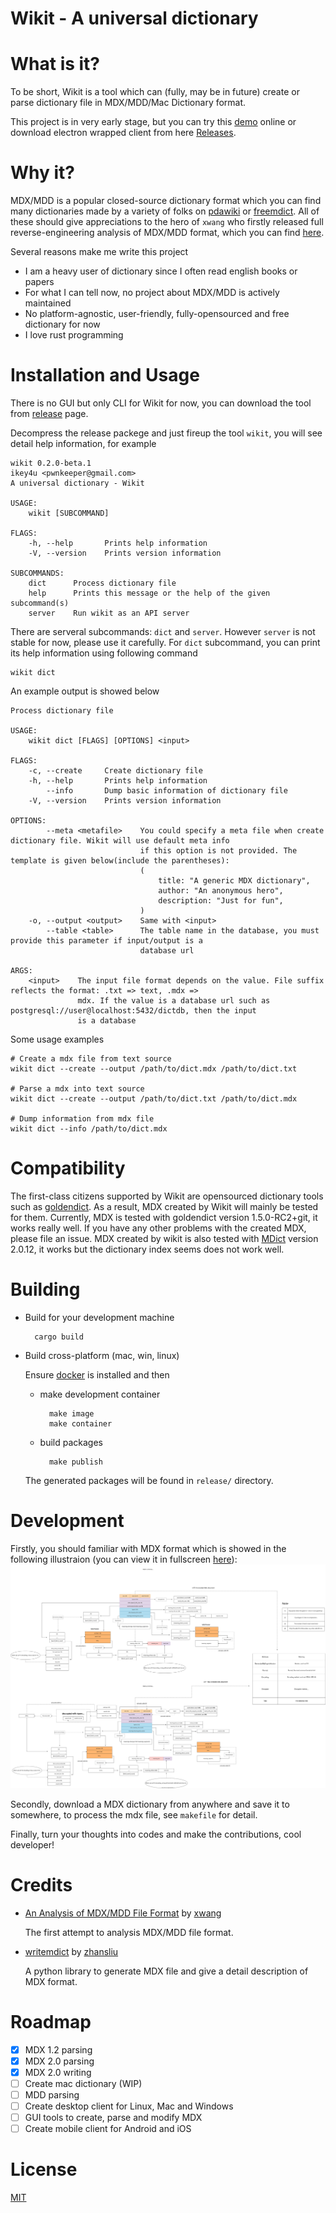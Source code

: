 # Wikit - A universal dictionary

# What is it?

To be short, Wikit is a tool which can (fully, may be in future) create or parse dictionary file
in MDX/MDD/Mac Dictionary format.

This project is in very early stage, but you can try this [demo](http://106.53.152.194/wikit/)
online or download electron wrapped client from here
[Releases](https://github.com/ikey4u/wikit/releases).

# Why it?

MDX/MDD is a popular closed-source dictionary format which you can find many dictionaries made by a
variety of folks on [pdawiki](https://www.pdawiki.com) or [freemdict](https://freemdict.com/).
All of these should give appreciations to the hero of `xwang` who firstly released full
reverse-engineering analysis of MDX/MDD format, which you can find
[here](https://bitbucket.org/xwang/mdict-analysis/src/master/).

Several reasons make me write this project

- I am a heavy user of dictionary since I often read english books or papers
- For what I can tell now, no project about MDX/MDD is actively maintained
- No platform-agnostic, user-friendly, fully-opensourced and free dictionary for now
- I love rust programming

# Installation and Usage

There is no GUI but only CLI for Wikit for now, you can download the tool from [release](https://github.com/ikey4u/wikit/releases) page.

Decompress the release packege and just fireup the tool `wikit`, you will see detail help information,
for example

    wikit 0.2.0-beta.1
    ikey4u <pwnkeeper@gmail.com>
    A universal dictionary - Wikit

    USAGE:
        wikit [SUBCOMMAND]

    FLAGS:
        -h, --help       Prints help information
        -V, --version    Prints version information

    SUBCOMMANDS:
        dict      Process dictionary file
        help      Prints this message or the help of the given subcommand(s)
        server    Run wikit as an API server

There are serveral subcommands: `dict` and `server`. However `server` is not stable for now,
please use it carefully. For `dict` subcommand, you can print its help information using following command

    wikit dict

An example output is showed below

    Process dictionary file

    USAGE:
        wikit dict [FLAGS] [OPTIONS] <input>

    FLAGS:
        -c, --create     Create dictionary file
        -h, --help       Prints help information
            --info       Dump basic information of dictionary file
        -V, --version    Prints version information

    OPTIONS:
            --meta <metafile>    You could specify a meta file when create dictionary file. Wikit will use default meta info
                                 if this option is not provided. The template is given below(include the parentheses):
                                 (
                                     title: "A generic MDX dictionary",
                                     author: "An anonymous hero",
                                     description: "Just for fun",
                                 )
        -o, --output <output>    Same with <input>
            --table <table>      The table name in the database, you must provide this parameter if input/output is a
                                 database url

    ARGS:
        <input>    The input file format depends on the value. File suffix reflects the format: .txt => text, .mdx =>
                   mdx. If the value is a database url such as postgresql://user@localhost:5432/dictdb, then the input
                   is a database

Some usage examples

    # Create a mdx file from text source
    wikit dict --create --output /path/to/dict.mdx /path/to/dict.txt

    # Parse a mdx into text source
    wikit dict --create --output /path/to/dict.txt /path/to/dict.mdx

    # Dump information from mdx file
    wikit dict --info /path/to/dict.mdx

# Compatibility

The first-class citizens supported by Wikit are opensourced dictionary tools such as
[goldendict](https://github.com/goldendict/goldendict).  As a result, MDX created by Wikit will
mainly be tested for them. Currently, MDX is tested with goldendict version 1.5.0-RC2+git, it works
really well. If you have any other problems with the created MDX, please file an issue. MDX created
by wikit is also tested with [MDict](https://www.mdict.cn) version 2.0.12, it works but the
dictionary index seems does not work well.

# Building

- Build for your development machine

        cargo build

- Build cross-platform (mac, win, linux)

    Ensure [docker](https://www.docker.com/) is installed and then

    - make development container

            make image
            make container

    - build packages

            make publish

    The generated packages will be found in `release/` directory.

# Development

Firstly, you should familiar with MDX format which is showed in the following illustraion (you can
view it in fullscreen [here](https://raw.githubusercontent.com/ikey4u/wikit/master/docs/imgs/mdx-format.svg)):
![mdx format](./docs/imgs/mdx-format.svg "mdx format")

Secondly, download a MDX dictionary from anywhere and save it to somewhere, to process the mdx file,
see `makefile` for detail.

Finally, turn your thoughts into codes and make the contributions, cool developer!

# Credits

- [An Analysis of MDX/MDD File Format](https://bitbucket.org/xwang/mdict-analysis/src/master/) by [xwang](https://bitbucket.org/xwang)

    The first attempt to analysis MDX/MDD file format.

- [writemdict](https://github.com/zhansliu/writemdict) by [zhansliu](https://github.com/zhansliu)
  
    A python library to generate MDX file and give a detail description of MDX format.

# Roadmap

- [x] MDX 1.2 parsing
- [x] MDX 2.0 parsing
- [x] MDX 2.0 writing
- [ ] Create mac dictionary (WIP)
- [ ] MDD parsing
- [ ] Create desktop client for Linux, Mac and Windows
- [ ] GUI tools to create, parse and modify MDX
- [ ] Create mobile client for Android and iOS

# License

[MIT](./LICENSE)
